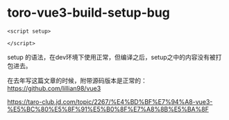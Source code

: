# toro-vue3-build-setup-bug


```
<script setup>

</script>
```
setup 的语法，在dev环境下使用正常，但编译之后，setup之中的内容没有被打包进去。

在去年写这篇文章的时候，附带源码版本是正常的：
https://github.com/lillian98/vue3

https://taro-club.jd.com/topic/2267/%E4%BD%BF%E7%94%A8-vue3-%E5%BC%80%E5%8F%91%E5%B0%8F%E7%A8%8B%E5%BA%8F